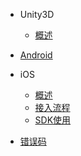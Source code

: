 * Unity3D
    * [概述](/ZH/Unity3D/summary)
    
* [Android](/ZH/Android/summary)
    
* iOS
    * [概述](/ZH/iOS/summary)
    * [接入流程](/ZH/iOS/AccessProcess)
    * [SDK使用](/ZH/iOS/SDKUsage)
    
* [错误码](/ZH/errorcode)
